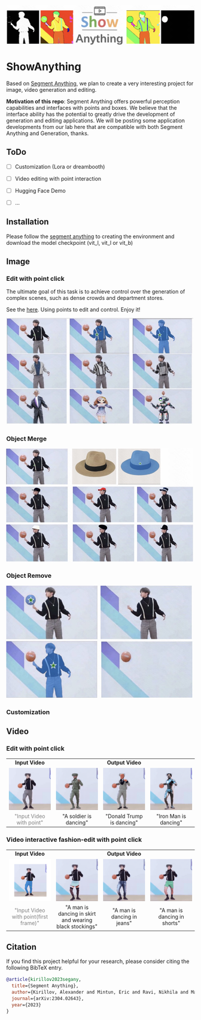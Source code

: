 
<p align="center">
<img src="./assets/1681232055007.jpg" width="700px"/>  
<br>
</p>

# ShowAnything
Based on [Segment Anything](https://github.com/facebookresearch/segment-anything), we plan to create a very interesting project for image, video generation and editing.

**Motivation of this repo**: Segment Anything offers powerful perception capabilities and interfaces with points and boxes. We believe that the interface ability has the potential to greatly drive the development of generation and editing applications. We will be posting some application developments from our lab here that are compatible with both Segment Anything and Generation, thanks.
 
## ToDo
- [ ] Customization (Lora or dreambooth)
- [ ] Video editing with point interaction
- [ ] Hugging Face Demo
- [ ] ...


## Installation
Please follow the [segment anything](https://github.com/facebookresearch/segment-anything#model-checkpoints) to creating the environment and download the model checkpoint (vit_l, vit_l or vit_b)


## Image

### Edit with point click
The ultimate goal of this task is to achieve control over the generation of complex scenes, such as dense crowds and department stores.

See the [here](./ImageEdit). Using points to edit and control. Enjoy it! 

<img src="./assets/fig1.jpg" width="500"/>


### Object Merge
<img src="./assets/fig2.jpg" width="500"/>

### Object Remove
<img src="./assets/fig3.jpg" width="500"/>

### Customization


## Video

### Edit with point click


<table class="center">
<tr>
  <td style="text-align:center;"><b>Input Video</b></td>
  <td style="text-align:center;" colspan="3"><b>Output Video</b></td>
</tr>
<tr>
  <td><img src="./assets/video/original.gif"></td>
  <td><img src="./assets/video/A soldier is dancing_crop.gif"></td>      
  <td><img src="./assets/video/Donald Trump is dancing_crop.gif"></td>
  <td><img src="./assets/video/Iron Man is dancing_crop.gif"></td>
</tr>
<tr>
  <td width=25% style="text-align:center;color:gray;">"Input Video with point"</td>
  <td width=25% style="text-align:center;">"A soldier is dancing"</td>
  <td width=25% style="text-align:center;">"Donald Trump is dancing"</td>
  <td width=25% style="text-align:center;">"Iron Man is dancing"</td>
</tr>
</table>



### Video interactive fashion-edit with point click






<table class="center">
<tr>
  <td style="text-align:center;"><b>Input Video</b></td>
  <td style="text-align:center;" colspan="3"><b>Output Video</b></td>
</tr>
<tr>
  <td><img src="./assets/video/seg_02_result.png"></td>
  <td><img src="./assets/video/A man is dancing in skirt and wearing black stockings.gif"></td>      
  <td><img src="./assets/video/A man is dancing in jeans.gif"></td>
  <td><img src="./assets/video/A man is dancing in shorts.gif"></td>
</tr>
<tr>
  <td width=25% style="text-align:center;color:gray;">"Input Video with point(first frame)"</td>
  <td width=25% style="text-align:center;">"A man is dancing in skirt and wearing black stockings"</td>
  <td width=25% style="text-align:center;">"A man is dancing in jeans"</td>
  <td width=25% style="text-align:center;">"A man is dancing in shorts"</td>
</tr>
</table>




## Citation
If you find this project helpful for your research, please consider citing the following BibTeX entry.
```BibTex
@article{kirillov2023segany,
  title={Segment Anything}, 
  author={Kirillov, Alexander and Mintun, Eric and Ravi, Nikhila and Mao, Hanzi and Rolland, Chloe and Gustafson, Laura and Xiao, Tete and Whitehead, Spencer and Berg, Alexander C. and Lo, Wan-Yen and Doll{\'a}r, Piotr and Girshick, Ross},
  journal={arXiv:2304.02643},
  year={2023}
}

```